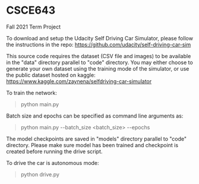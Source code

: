 # CSCE643
Fall 2021 Term Project 

To download and setup the Udacity Self Driving Car Simulator, please follow the instructions in the repo:
https://github.com/udacity/self-driving-car-sim

This source code requires the dataset (CSV file and images) to be available in the "data" directory parallel to "code" directory. You may either choose to generate your own dataset using the training mode of the simulator, or use the public dataset hosted on kaggle: https://www.kaggle.com/zaynena/selfdriving-car-simulator

To train the network:
> python main.py

Batch size and epochs can be specified as command line arguments as:
> python main.py --batch_size <batch_size> --epochs <epochs>

The model checkpoints are saved in "models" directory parallel to "code" directory. Please make sure model has been trained and checkpoint is created before running the drive script.

To drive the car is autonomous mode:
> python drive.py
